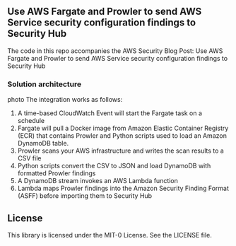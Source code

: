 ## Use AWS Fargate and Prowler to send AWS Service security configuration findings to Security Hub
The code in this repo accompanies the AWS Security Blog Post: Use AWS Fargate and Prowler to send AWS Service security configuration findings to Security Hub

### Solution architecture
photo
The integration works as follows:
1.	A time-based CloudWatch Event will start the Fargate task on a schedule
2.	Fargate will pull a Docker image from Amazon Elastic Container Registry (ECR) that contains Prowler and Python scripts used to load an Amazon DynamoDB table.
3.	Prowler scans your AWS infrastructure and writes the scan results to a CSV file
4.	Python scripts convert the CSV to JSON and load DynamoDB with formatted Prowler findings
5.	A DynamoDB stream invokes an AWS Lambda function
6.	Lambda maps Prowler findings into the Amazon Security Finding Format (ASFF) before importing them to Security Hub


## License

This library is licensed under the MIT-0 License. See the LICENSE file.